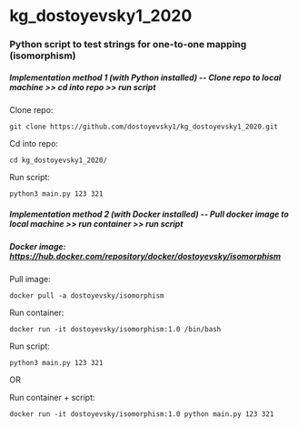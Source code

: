 # kg_dostoyevsky1_2020

### Python script to test strings for one-to-one mapping (isomorphism)

##### Implementation method 1 (with Python installed) -- Clone repo to local machine >> cd into repo >> run script

Clone repo:
```
git clone https://github.com/dostoyevsky1/kg_dostoyevsky1_2020.git
```

Cd into repo:
```
cd kg_dostoyevsky1_2020/
```

Run script:
```
python3 main.py 123 321
```

##### Implementation method 2 (with Docker installed) -- Pull docker image to local machine >> run container >> run script
##### Docker image: https://hub.docker.com/repository/docker/dostoyevsky/isomorphism

Pull image:
```
docker pull -a dostoyevsky/isomorphism
```

Run container:
```
docker run -it dostoyevsky/isomorphism:1.0 /bin/bash
```

Run script:
```
python3 main.py 123 321
```

OR

Run container + script:
```
docker run -it dostoyevsky/isomorphism:1.0 python main.py 123 321
```


